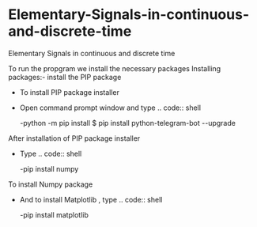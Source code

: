 # Elementary-Signals-in-continuous-and-discrete-time
Elementary Signals in continuous and discrete time 

To run the propgram we install the necessary packages
Installing packages:-
install the PIP package 
- To install PIP package installer 
- Open command prompt window and type 
.. code:: shell

    -python -m pip install
    $ pip install python-telegram-bot --upgrade

After installation of PIP package installer
- Type
.. code:: shell

    -pip install numpy

To install Numpy package

- And to install Matplotlib , type
.. code:: shell

    -pip install matplotlib 
